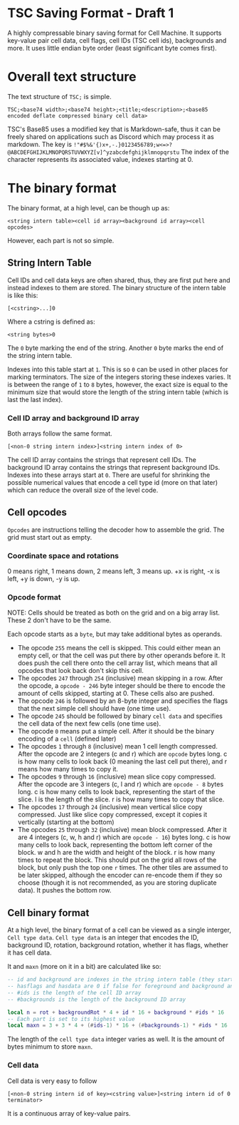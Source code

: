 # TSC Saving Format - Draft 1

A highly compressable binary saving format for Cell Machine. It supports key-value pair cell data, cell flags, cell IDs (TSC cell ids),
backgrounds and more. It uses little endian byte order (least significant byte comes first).

# Overall text structure

The text structure of `TSC;` is simple.
```
TSC;<base74 width>;<base74 height>;<title;<description>;<base85 encoded deflate compressed binary cell data>
```

TSC's Base85 uses a modified key that is Markdown-safe, thus it can be freely shared on applications such as Discord which may process it as markdown.
The key is `!"#$%&'{)x+,-.}0123456789;w<=>?@ABCDEFGHIJKLMNOPQRSTUVWXYZ[v]^yzabcdefghijklmnopqrstu`
The index of the character represents its associated value, indexes starting at 0.

# The binary format

The binary format, at a high level, can be though up as:
```
<string intern table><cell id array><background id array><cell opcodes>
```

However, each part is not so simple.

## String Intern Table

Cell IDs and cell data keys are often shared, thus, they are first put here and instead indexes to them are stored.
The binary structure of the intern table is like this:
```
[<cstring>...]0
```
Where a cstring is defined as:
```
<string bytes>0
```
The `0` byte marking the end of the string.
Another `0` byte marks the end of the string intern table.

Indexes into this table start at `1`. This is so `0` can be used in other places for marking terminators.
The size of the integers storing these indexes varies. It is between the range of `1` to `8` bytes, however, the exact size is equal to the minimum
size that would store the length of the string intern table (which is last the last index).

### Cell ID array and background ID array

Both arrays follow the same format.
```
[<non-0 string intern index>]<string intern index of 0>
```

The cell ID array contains the strings that represent cell IDs.
The background ID array contains the strings that represent background IDs.
Indexes into these arrays start at `0`.
There are useful for shrinking the possible numerical values that encode a cell type id (more on that later) which can reduce the overall size of
the level code.

## Cell opcodes

`Opcodes` are instructions telling the decoder how to assemble the grid.
The grid must start out as empty.

### Coordinate space and rotations

0 means right, 1 means down, 2 means left, 3 means up. +x is right, -x is left, +y is down, -y is up.

### Opcode format

NOTE: Cells should be treated as both on the grid and on a big array list. These 2 don't have to be the same.

Each opcode starts as a `byte`, but may take additional bytes as operands.
- The opcode `255` means the cell is skipped. This could either mean an empty cell, or that the cell was put there by other operands before it. It does
push the cell there onto the cell array list, which means that all opcodes that look back don't skip this cell.
- The opcodes `247` through `254` (inclusive) mean skipping in a row. After the opcode, a `opcode - 246` byte integer should be there to encode
the amount of cells skipped, starting at 0. These cells also are pushed.
- The opcode `246` is followed by an 8-byte integer and specifies the flags that the next simple cell should have (one time use).
- The opcode `245` should be followed by binary `cell data` and specifies the cell data of the next few cells (one time use).
- The opcode `0` means put a simple cell. After it should be the binary encoding of a `cell` (defined later)
- The opcodes `1` through `8` (inclusive) mean 1 cell length compressed. After the opcode are 2 integers (c and r) which are `opcode` bytes long.
c is how many cells to look back (0 meaning the last cell put there), and r means how many times to copy it.
- The opcodes `9` through `16` (inclusive) mean slice copy compressed. After the opcode are 3 integers (c, l and r) which are `opcode - 8` bytes long.
c is how many cells to look back, representing the start of the slice. l is the length of the slice. r is how many times to copy that slice.
- The opcodes `17` through `24` (inclusive) mean vertical slice copy compressed. Just like slice copy compressed, except it copies it vertically (starting at
the bottom)
- The opcodes `25` through `32` (inclusive) mean block compressed. After it are 4 integers (c, w, h and r) which are `opcode - 16`) bytes long.
c is how many cells to look back, representing the bottom left corner of the block. w and h are the width and height of the block. r is how many times to repeat
the block. This should put on the grid all rows of the block, but only push the top one `r` times. The other tiles are assumed to be later skipped, although
the encoder can re-encode them if they so choose (though it is not recommended, as you are storing duplicate data). It pushes the bottom row.

## Cell binary format

At a high level, the binary format of a cell can be viewed as a single interger, `Cell type data`.
`Cell type data` is an integer that encodes the ID, background ID, rotation, background rotation, whether it has flags, whether it has cell data.

It and `maxn` (more on it in a bit) are calculated like so:
```lua
-- id and background are indexes in the string intern table (they start at 1 and thus 1 is subtracted)
-- hasflags and hasdata are 0 if false for foreground and background and 1 if true for foreground, 2 if true for background and 3 for both
-- #ids is the length of the cell ID array
-- #backgrounds is the length of the background ID array

local n = rot + backgroundRot * 4 + id * 16 + background * #ids * 16
-- Each part is set to its highest value
local maxn = 3 + 3 * 4 + (#ids-1) * 16 + (#backgrounds-1) * #ids * 16
```

The length of the `cell type data` integer varies as well. It is the amount of bytes minimum to store `maxn`.

### Cell data

Cell data is very easy to follow
```
[<non-0 string intern id of key><cstring value>]<string intern id of 0 terminator>
```
It is a continuous array of key-value pairs.
